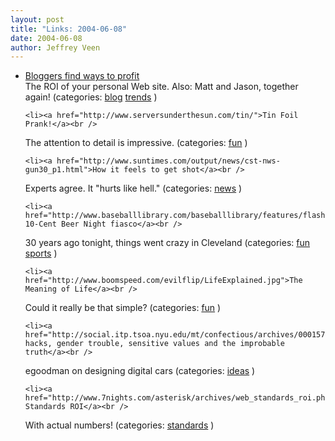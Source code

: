 ```yaml
---
layout: post
title: "Links: 2004-06-08"
date: 2004-06-08
author: Jeffrey Veen
---
```

<ul>
    <li><a href="http://www.sfgate.com/cgi-bin/article.cgi?f=/c/a/2004/05/30/BUGO76TL221.DTL">Bloggers find ways to profit</a><br />
<span class="link-meta">The ROI of your personal Web site. Also: Matt and Jason, together again! (categories: <a href="http://del.icio.us/veen/"></a> <a href="http://del.icio.us/veen/blog">blog</a> <a href="http://del.icio.us/veen/trends">trends</a> )</span></li>

    <li><a href="http://www.serversunderthesun.com/tin/">Tin Foil Prank!</a><br />
<span class="link-meta">The attention to detail is impressive. (categories: <a href="http://del.icio.us/veen/"></a> <a href="http://del.icio.us/veen/fun">fun</a> )</span></li>

    <li><a href="http://www.suntimes.com/output/news/cst-nws-gun30_p1.html">How it feels to get shot</a><br />
<span class="link-meta">Experts agree. It "hurts like hell." (categories: <a href="http://del.icio.us/veen/"></a> <a href="http://del.icio.us/veen/news">news</a> )</span></li>

    <li><a href="http://www.baseballlibrary.com/baseballlibrary/features/flashbacks/06_04_1974.stm">The 10-Cent Beer Night fiasco</a><br />
<span class="link-meta">30 years ago tonight, things went crazy in Cleveland (categories: <a href="http://del.icio.us/veen/"></a> <a href="http://del.icio.us/veen/fun">fun</a> <a href="http://del.icio.us/veen/sports">sports</a> )</span></li>

    <li><a href="http://www.boomspeed.com/evilflip/LifeExplained.jpg">The Meaning of Life</a><br />
<span class="link-meta">Could it really be that simple? (categories: <a href="http://del.icio.us/veen/"></a> <a href="http://del.icio.us/veen/fun">fun</a> )</span></li>

    <li><a href="http://social.itp.tsoa.nyu.edu/mt/confectious/archives/000157.html">Car hacks, gender trouble, sensitive values and the improbable truth</a><br />
<span class="link-meta">egoodman on designing digital cars (categories: <a href="http://del.icio.us/veen/"></a> <a href="http://del.icio.us/veen/ideas">ideas</a> )</span></li>

    <li><a href="http://www.7nights.com/asterisk/archives/web_standards_roi.php">Web Standards ROI</a><br />
<span class="link-meta">With actual numbers! (categories: <a href="http://del.icio.us/veen/"></a> <a href="http://del.icio.us/veen/standards">standards</a> )</span></li>

  </ul>
